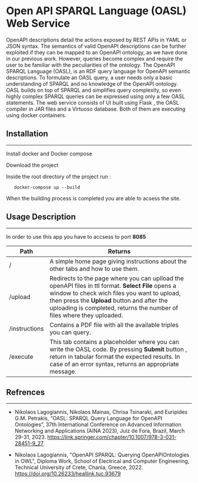 Open API SPARQL Language (OASL) Web Service
=====================================================================
OpenAPI descriptions detail the actions exposed by REST APIs in
YAML or JSON syntax. The semantics of valid OpenAPI descriptions can be
further exploited if they can be mapped to an OpenAPI ontology, as we have
done in our previous work. However, queries become complex and require
the user to be familiar with the peculiarities of the ontology. 
The OpenAPI SPARQL Language (OASL), is an RDF query language for OpenAPI semantic descriptions. To formulate an OASL query, a user needs only
a basic understanding of SPARQL and no knowledge of the OpenAPI ontology. OASL builds on top of SPARQL and simplifies query complexity,
so even highly complex SPARQL queries can be expressed using only a few
OASL statements. The web service consists of UI built using Flask , the OASL compiler in JAR files and a Virtuoso database. Both of them are executing using docker containers.


## Installation
***
  Install docker and Docker compose 
  
  Download the project
  
  Inside the root directory of the project run :
  
       docker-compose up --build
    
When the building process is completed you are able to acsess the site.

## Usage Description
***
In order to use this app you have to accsess to port **8085**

 | Path                | Returns      |                                                                                                                   
|---------------------|--------------------------------------------------------------------------------------|
| /                   | A simple home page giving instructions about the other tabs and how to use them.|
| /upload             | Redirects to the page where you can uplload the openAPI files in ttl format. **Select File** opens a window to check wich files you want to upload, then press the **Upload** button and after the uploading is completed, returns the number of files where they uploaded.|
| /instructions       | Contains a PDF file with all the available triples you can query.|
| /execute            | This tab contains a placeholder where you can write the OASL code. By pressing **Submit** button , return in tabular format the expected results. In case of an error syntax, returns an appropriate message. |


## Refrences
***

* Nikolaos Lagogiannis, Nikolaos Mainas, Chrisa Tsinaraki, and
      Euripides G.M. Petrakis, “OASL: SPARQL Query Language for
      OpenAPI Ontologies”, 37th International Conference on Advanced
      Information Networking and Applications (AINA 2023), Juiz de Fora,
      Brazil, March 29-31, 2023. https://link.springer.com/chapter/10.1007/978-3-031-28451-9_27

* Nikolaos Lagogiannis, "OpenAPI SPARQL: Querying OpenAPIOntologies in OWL", Diploma Work, School of Electrical and Computer Engineering, Technical University of Crete, Chania, Greece, 2022.  https://doi.org/10.26233/heallink.tuc.93679       


    
